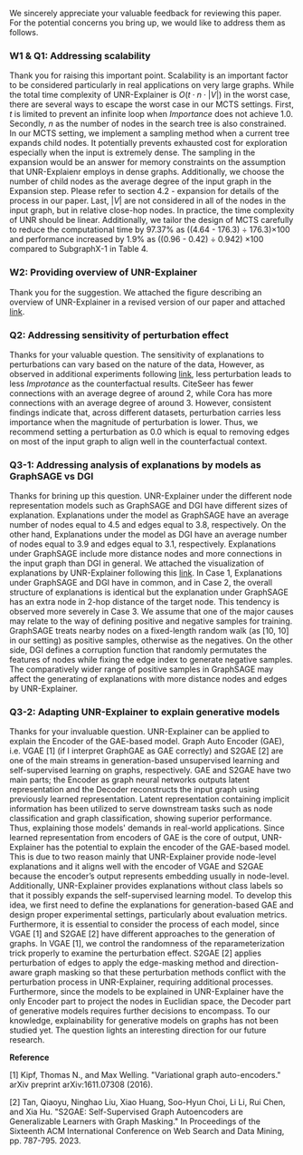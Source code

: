 We sincerely appreciate your valuable feedback for reviewing this paper. For the potential concerns you bring up, we would like to address them as follows.

### W1 \& Q1: Addressing scalability 

Thank you for raising this important point. Scalability is an important factor to be considered particularly in real applications on very large graphs. While the total time complexity of UNR-Explainer is $O(t \cdot n \cdot |V|)$ in the worst case, there are several ways to escape the worst case in our MCTS settings. First, $t$ is limited to prevent an infinite loop when $Importance$ does not achieve 1.0. Secondly, $n$ as the number of nodes in the search tree is also constrained. In our MCTS setting, we implement a sampling method when a current tree expands child nodes. It potentially prevents exhausted cost for exploration especially when the input is extremely dense. The sampling in the expansion would be an answer for memory constraints on the assumption that UNR-Explaienr employs in dense graphs. Additionally, we choose the number of child nodes as the average degree of the input graph in the Expansion step. Please refer to section 4.2 - expansion for details of the process in our paper. Last, $|V|$ are not considered in all of the nodes in the input graph, but in relative close-hop nodes. In practice, the time complexity of UNR should be linear. Additionally, we tailor the design of MCTS carefully to reduce the computational time by 97.37\% as ((4.64 - 176.3) ÷ 176.3)×100 and performance increased by 1.9\% as ((0.96 - 0.42) ÷ 0.942) ×100 compared to SubgraphX-1 in Table 4.

### W2: Providing overview of UNR-Explainer

Thank you for the suggestion. We attached the figure describing an overview of UNR-Explainer in a revised version of our paper and attached [link](https://anonymous.4open.science/r/unr0929/figure_overview.jpg).
### Q2: Addressing sensitivity of perturbation effect
Thanks for your valuable question. The sensitivity of explanations to perturbations can vary based on the nature of the data, 
However, as observed in additional experiments following [link](https://anonymous.4open.science/r/unr0929/perturbation_param.jpg), less perturbation leads to less $Improtance$ as the counterfactual results. CiteSeer has fewer connections with an average degree of around 2, while Cora has more connections with an average degree of around 3. However, consistent findings indicate that, across different datasets, perturbation carries less importance when the magnitude of perturbation is lower. Thus, we recommend setting a perturbation as 0.0 which is equal to removing edges on most of the input graph to align well in the counterfactual context.

### Q3-1: Addressing analysis of explanations by models as GraphSAGE vs DGI
Thanks for brining up this question. UNR-Explainer under the different node representation models such as GraphSAGE and DGI have different sizes of explanation. Explanations under the model as GraphSAGE have an average number of nodes equal to 4.5 and edges equal to 3.8, respectively. On the other hand, Explanations under the model as DGI have an average number of nodes equal to 3.9 and edges equal to 3.1, respectively. Explanations under GraphSAGE include more distance nodes and more connections in the input graph than DGI in general. We attached the visualization of explanations by UNR-Explainer following this [link](https://anonymous.4open.science/r/unr0929/cora-gs-dgi.png). In Case 1, Explanations under GraphSAGE and DGI have in common, and in Case 2, the overall structure of explanations is identical but the explanation under GraphSAGE has an extra node in 2-hop distance of the target node. This tendency is observed more severely in Case 3. We assume that one of the major causes may relate to the way of defining positive and negative samples for training. GraphSAGE treats nearby nodes on a fixed-length random walk (as [10, 10] in our setting) as positive samples, otherwise as the negatives. On the other side, DGI defines a corruption function that randomly permutates the features of nodes while fixing the edge index to generate negative samples. The comparatively wider range of positive samples in GraphSAGE may affect the generating of explanations with more distance nodes and edges by UNR-Explainer.

### Q3-2: Adapting UNR-Explainer to explain generative models 

Thanks for your invaluable question. UNR-Explainer can be applied to explain the Encoder of the GAE-based model. Graph Auto Encoder (GAE), i.e. VGAE [1] (if I interpret GraphGAE as GAE correctly) and S2GAE [2] are one of the main streams in generation-based unsupervised learning and self-supervised learning on graphs, respectively. GAE and S2GAE have two main parts; the Encoder as graph neural networks outputs latent representation and the Decoder reconstructs the input graph using previously learned representation. Latent representation containing implicit information has been utilized to serve downstream tasks such as node classification and graph classification, showing superior performance. Thus, explaining those models' demands in real-world applications. Since learned representation from encoders of GAE is the core of output, UNR-Explainer has the potential to explain the encoder of the GAE-based model. This is due to two reason mainly that UNR-Explainer provide node-level explanations and it aligns well with the encoder of VGAE and S2GAE because the encoder’s output represents embedding usually in node-level. Additionally, UNR-Explainer provides explanations without class labels so that it possibly expands the self-supervised learning model. To develop this idea, we first need to define the explanations for generation-based GAE and design proper experimental settings, particularly about evaluation metrics. Furthermore, it is essential to consider the process of each model, since VGAE [1] and S2GAE [2] have different approaches to the generation of graphs. In VGAE [1], we control the randomness of the reparameterization trick properly to examine the perturbation effect. S2GAE [2] applies perturbation of edges to apply the edge-masking method and direction-aware graph masking so that these perturbation methods conflict with the perturbation process in UNR-Explainer, requiring additional processes. Furthermore, since the models to be explained in UNR-Explainer have the only Encoder part to project the nodes in Euclidian space, the Decoder part of generative models requires further decisions to encompass. To our knowledge, explainability for generative models on graphs has not been studied yet. The question lights an interesting direction for our future research.

**Reference**

[1] Kipf, Thomas N., and Max Welling. "Variational graph auto-encoders." arXiv preprint arXiv:1611.07308 (2016).

[2] Tan, Qiaoyu, Ninghao Liu, Xiao Huang, Soo-Hyun Choi, Li Li, Rui Chen, and Xia Hu. "S2GAE: Self-Supervised Graph Autoencoders are Generalizable Learners with Graph Masking." In Proceedings of the Sixteenth ACM International Conference on Web Search and Data Mining, pp. 787-795. 2023.
